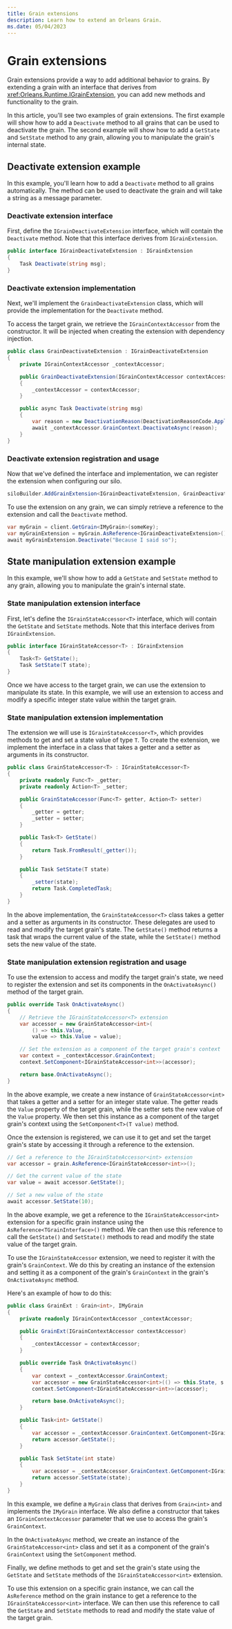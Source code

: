 ```yaml
---
title: Grain extensions
description: Learn how to extend an Orleans Grain.
ms.date: 05/04/2023
---
```


# Grain extensions

Grain extensions provide a way to add additional behavior to grains. By extending a grain with an interface that derives from <xref:Orleans.Runtime.IGrainExtension>, you can add new methods and functionality to the grain.

In this article, you'll see two examples of grain extensions. The first example will show how to add a `Deactivate` method to all grains that can be used to deactivate the grain. The second example will show how to add a `GetState` and `SetState` method to any grain, allowing you to manipulate the grain's internal state.

## Deactivate extension example

In this example, you'll learn how to add a `Deactivate` method to all grains automatically. The method can be used to deactivate the grain and will take a string as a message parameter.

### Deactivate extension interface

First, define the `IGrainDeactivateExtension` interface, which will contain the `Deactivate` method. Note that this interface derives from `IGrainExtension`.

```csharp
public interface IGrainDeactivateExtension : IGrainExtension
{
    Task Deactivate(string msg);
}
```

### Deactivate extension implementation

Next, we'll implement the `GrainDeactivateExtension` class, which will provide the implementation for the `Deactivate` method.

To access the target grain, we retrieve the `IGrainContextAccessor` from the constructor. It will be injected when creating the extension with dependency injection.

```csharp
public class GrainDeactivateExtension : IGrainDeactivateExtension
{
    private IGrainContextAccessor _contextAccessor;

    public GrainDeactivateExtension(IGrainContextAccessor contextAccessor)
    {
        _contextAccessor = contextAccessor;
    }

    public async Task Deactivate(string msg)
    {
        var reason = new DeactivationReason(DeactivationReasonCode.ApplicationRequested, msg);
        await _contextAccessor.GrainContext.DeactivateAsync(reason);
    }
}
```

### Deactivate extension registration and usage

Now that we've defined the interface and implementation, we can register the extension when configuring our silo.

```csharp
siloBuilder.AddGrainExtension<IGrainDeactivateExtension, GrainDeactivateExtension>();
```

To use the extension on any grain, we can simply retrieve a reference to the extension and call the `Deactivate` method.

```csharp
var myGrain = client.GetGrain<IMyGrain>(someKey);
var myGrainExtension = myGrain.AsReference<IGrainDeactivateExtension>();
await myGrainExtension.Deactivate("Because I said so");
```

## State manipulation extension example

In this example, we'll show how to add a `GetState` and `SetState` method to any grain, allowing you to manipulate the grain's internal state.

### State manipulation extension interface

First, let's define the `IGrainStateAccessor<T>` interface, which will contain the `GetState` and `SetState` methods. Note that this interface derives from `IGrainExtension`.

```csharp
public interface IGrainStateAccessor<T> : IGrainExtension
{
    Task<T> GetState();
    Task SetState(T state);
}
```

Once we have access to the target grain, we can use the extension to manipulate its state. In this example, we will use an extension to access and modify a specific integer state value within the target grain.

### State manipulation extension implementation

The extension we will use is `IGrainStateAccessor<T>`, which provides methods to get and set a state value of type `T`. To create the extension, we implement the interface in a class that takes a getter and a setter as arguments in its constructor.

```csharp
public class GrainStateAccessor<T> : IGrainStateAccessor<T>
{
    private readonly Func<T> _getter;
    private readonly Action<T> _setter;

    public GrainStateAccessor(Func<T> getter, Action<T> setter)
    {
        _getter = getter;
        _setter = setter;
    }

    public Task<T> GetState()
    {
        return Task.FromResult(_getter());
    }

    public Task SetState(T state)
    {
        _setter(state);
        return Task.CompletedTask;
    }
}
```

In the above implementation, the `GrainStateAccessor<T>` class takes a getter and a setter as arguments in its constructor. These delegates are used to read and modify the target grain's state. The `GetState()` method returns a task that wraps the current value of the state, while the `SetState()` method sets the new value of the state.

### State manipulation extension registration and usage

To use the extension to access and modify the target grain's state, we need to register the extension and set its components in the `OnActivateAsync()` method of the target grain.

```csharp
public override Task OnActivateAsync()
{
    // Retrieve the IGrainStateAccessor<T> extension
    var accessor = new GrainStateAccessor<int>(
        () => this.Value,
        value => this.Value = value);

    // Set the extension as a component of the target grain's context
    var context = _contextAccessor.GrainContext;
    context.SetComponent<IGrainStateAccessor<int>>(accessor);

    return base.OnActivateAsync();
}
```

In the above example, we create a new instance of `GrainStateAccessor<int>` that takes a getter and a setter for an integer state value. The getter reads the `Value` property of the target grain, while the setter sets the new value of the `Value` property. We then set this instance as a component of the target grain's context using the `SetComponent<T>(T value)` method.

Once the extension is registered, we can use it to get and set the target grain's state by accessing it through a reference to the extension.

```csharp
// Get a reference to the IGrainStateAccessor<int> extension
var accessor = grain.AsReference<IGrainStateAccessor<int>>();

// Get the current value of the state
var value = await accessor.GetState();

// Set a new value of the state
await accessor.SetState(10);
```

In the above example, we get a reference to the `IGrainStateAccessor<int>` extension for a specific grain instance using the `AsReference<TGrainInterface>()` method. We can then use this reference to call the `GetState()` and `SetState()` methods to read and modify the state value of the target grain.

To use the `IGrainStateAccessor` extension, we need to register it with the grain's `GrainContext`. We do this by creating an instance of the extension and setting it as a component of the grain's `GrainContext` in the grain's `OnActivateAsync` method.

Here's an example of how to do this:

```csharp
public class GrainExt : Grain<int>, IMyGrain
{
    private readonly IGrainContextAccessor _contextAccessor;

    public GrainExt(IGrainContextAccessor contextAccessor)
    {
        _contextAccessor = contextAccessor;
    }

    public override Task OnActivateAsync()
    {
        var context = _contextAccessor.GrainContext;
        var accessor = new GrainStateAccessor<int>(() => this.State, s => this.State = s);
        context.SetComponent<IGrainStateAccessor<int>>(accessor);

        return base.OnActivateAsync();
    }

    public Task<int> GetState()
    {
        var accessor = _contextAccessor.GrainContext.GetComponent<IGrainStateAccessor<int>>();
        return accessor.GetState();
    }

    public Task SetState(int state)
    {
        var accessor = _contextAccessor.GrainContext.GetComponent<IGrainStateAccessor<int>>();
        return accessor.SetState(state);
    }
}
```

In this example, we define a `MyGrain` class that derives from `Grain<int>` and implements the `IMyGrain` interface. We also define a constructor that takes an `IGrainContextAccessor` parameter that we use to access the grain's `GrainContext`.

In the `OnActivateAsync` method, we create an instance of the `GrainStateAccessor<int>` class and set it as a component of the grain's `GrainContext` using the `SetComponent` method.

Finally, we define methods to get and set the grain's state using the `GetState` and `SetState` methods of the `IGrainStateAccessor<int>` extension.

To use this extension on a specific grain instance, we can call the `AsReference` method on the grain instance to get a reference to the `IGrainStateAccessor<int>` interface. We can then use this reference to call the `GetState` and `SetState` methods to read and modify the state value of the target grain.
